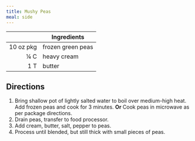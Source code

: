 ```yaml
---
title: Mushy Peas
meal: side
---
```


|| Ingredients |
|-:|-|
10 oz pkg | frozen green peas
¼ C       | heavy cream
1 T       | butter

## Directions

1. Bring shallow pot of lightly salted water to boil over medium-high heat. Add frozen peas and cook for 3 minutes. **Or** Cook peas in microwave as per package directions.
2. Drain peas, transfer to food processor.
3. Add cream, butter, salt, pepper to peas.
4. Process until blended, but still thick with small pieces of peas.
